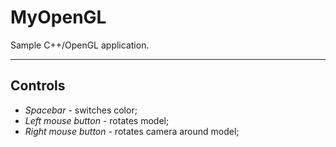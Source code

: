 # MyOpenGL
Sample C++/OpenGL application.

---
## Controls
* *Spacebar* - switches color;
* *Left mouse button* - rotates model;
* *Right mouse button* - rotates camera around model;
